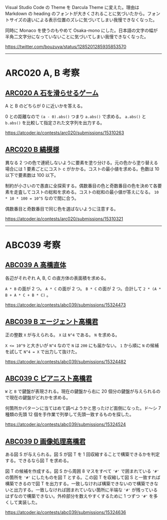 Visual Studio Code の Theme を Darcula Theme に変えた。理由は Markdown の heading のフォントが大きくされることに気づいたから。フォントサイズの違いによる表示位置のズレに気づいてしまい我慢できなくなった。

同時に Monaco を使うのもやめて Osaka-mono にした。日本語の文字の幅が半角二文字分になっていないことに気づいてしまい我慢できなくなった。

<https://twitter.com/bouzuya/status/1285201285935853570>

---

# ARC020 A, B 考察

## [ARC020 A 石を滑らせるゲーム](https://atcoder.jp/contests/arc020/tasks/arc020_1)

A と B のどちらが 0 に近いかを答える。

0 との距離なので `(a - 0).abs()` つまり `a.abs()` で求める。 `a.abs()` と `b.abs()` を比較して指定された文字列を出力する。

<https://atcoder.jp/contests/arc020/submissions/15310263>

## [ARC020 B 縞模様](https://atcoder.jp/contests/arc020/tasks/arc020_2)

異なる 2 つの色で連続しないように要素を塗り分ける。元の色から塗り替える場合には 1 要素ごとにコスト c がかかる。コストの最小値を求める。色数は 10 以下で要素数は 100 以下。

制約が小さいので愚直に全探索する。偶数番目の色と奇数番目の色を決めて各要素を走査してコストの総和を求める。コストの総和の最小値が答えになる。 `10 * 10 * 100 = 10^5` なので間に合う。

偶数番目と奇数番目で同じ色を選ばないように注意する。

<https://atcoder.jp/contests/arc020/submissions/15310321>

---

# ABC039 考察

## [ABC039 A 高橋直体](https://atcoder.jp/contests/abc039/tasks/abc039_a)

各辺がそれぞれ A, B, C の直方体の表面積を求める。

`A * B` の面が 2 つ。 `A * C` の面が 2 つ。 `B * C` の面が 2 つ。合計して `2 * (A * B + A * C + B * C)` 。

<https://atcoder.jp/contests/abc039/submissions/15324473>

## [ABC039 B エージェント高橋君](https://atcoder.jp/contests/abc039/tasks/abc039_b)

正の整数 `X` が与えられる。 `X` は `N^4` である。 `N` を求める。

`X <= 10^9` と大きいが `N^4` なので `N` は `200` にも届かない。 `1` から順に `N` の候補を試して `N^4 = X` で出力して抜けた。

<https://atcoder.jp/contests/abc039/submissions/15324482>

## [ABC039 C ピアニスト高橋君](https://atcoder.jp/contests/abc039/tasks/abc039_c)

`W` と `B` で鍵盤が表現される。現在の鍵盤から右に 20 個分の鍵盤が与えられるので現在の鍵盤がどれかを求める。

何箇所かパターンに当てはめて調べようかと思ったけど面倒になった。ド〜シ 7 種類の先頭 12 個を手作業で列挙して先頭一致するものを探した。

<https://atcoder.jp/contests/abc039/submissions/15324524>

## [ABC039 D 画像処理高橋君](https://atcoder.jp/contests/abc039/tasks/abc039_d)

ある図 S が与えられる。図 S が図 T を 1 回収縮することで構築できるかを判定する。できるなら図 T を求める。

図 T の候補を作成する。図 S から周囲 8 マスをすべて `'#'` で囲まれている `'#'` の箇所を `'#'` にしたものを図 T とする。この図 T を収縮して図 S と一致すれば構築できるので図 T を出力する。一致しなければ構築できないので構築できないと出力する。一致しなければ囲まれていない箇所に半端な `'#'` が残っているはずなので構築できない。外枠部分を数えやすくするために 1 つずつ `'#'` を多くして実装した。

<https://atcoder.jp/contests/abc039/submissions/15324636>
